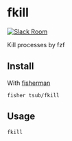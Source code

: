# fkill

[![Slack Room][slack-badge]][slack-link]

Kill processes by fzf

## Install

With [fisherman]

```
fisher tsub/fkill
```

## Usage

```fish
fkill
```

[slack-link]: https://fisherman-wharf.herokuapp.com
[slack-badge]: https://fisherman-wharf.herokuapp.com/badge.svg
[fisherman]: https://github.com/fisherman/fisherman
